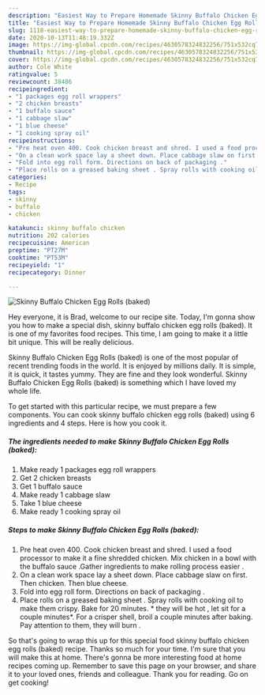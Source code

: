 ```yaml
---
description: "Easiest Way to Prepare Homemade Skinny Buffalo Chicken Egg Rolls (baked)"
title: "Easiest Way to Prepare Homemade Skinny Buffalo Chicken Egg Rolls (baked)"
slug: 1118-easiest-way-to-prepare-homemade-skinny-buffalo-chicken-egg-rolls-baked
date: 2020-10-13T11:48:19.332Z
image: https://img-global.cpcdn.com/recipes/4630578324832256/751x532cq70/skinny-buffalo-chicken-egg-rolls-baked-recipe-main-photo.jpg
thumbnail: https://img-global.cpcdn.com/recipes/4630578324832256/751x532cq70/skinny-buffalo-chicken-egg-rolls-baked-recipe-main-photo.jpg
cover: https://img-global.cpcdn.com/recipes/4630578324832256/751x532cq70/skinny-buffalo-chicken-egg-rolls-baked-recipe-main-photo.jpg
author: Cole White
ratingvalue: 5
reviewcount: 38486
recipeingredient:
- "1 packages egg roll wrappers"
- "2 chicken breasts"
- "1 buffalo sauce"
- "1 cabbage slaw"
- "1 blue cheese"
- "1 cooking spray oil"
recipeinstructions:
- "Pre heat oven 400. Cook chicken breast and shred. I used a food processor to make it a fine shredded chicken. Mix chicken in a bowl with the buffalo sauce .Gather ingredients to make rolling process easier ."
- "On a clean work space lay a sheet down. Place cabbage slaw on first. Then chicken. Then blue cheese."
- "Fold into egg roll form. Directions on back of packaging ."
- "Place rolls on a greased baking sheet . Spray rolls with cooking oil to make them crispy. Bake for 20 minutes. * they will be hot , let sit for a couple minutes*. For a crisper shell, broil a couple minutes after baking. Pay attention to them, they will burn ."
categories:
- Recipe
tags:
- skinny
- buffalo
- chicken

katakunci: skinny buffalo chicken 
nutrition: 202 calories
recipecuisine: American
preptime: "PT27M"
cooktime: "PT53M"
recipeyield: "1"
recipecategory: Dinner

---
```



![Skinny Buffalo Chicken Egg Rolls (baked)](https://img-global.cpcdn.com/recipes/4630578324832256/751x532cq70/skinny-buffalo-chicken-egg-rolls-baked-recipe-main-photo.jpg)

Hey everyone, it is Brad, welcome to our recipe site. Today, I'm gonna show you how to make a special dish, skinny buffalo chicken egg rolls (baked). It is one of my favorites food recipes. This time, I am going to make it a little bit unique. This will be really delicious.



Skinny Buffalo Chicken Egg Rolls (baked) is one of the most popular of recent trending foods in the world. It is enjoyed by millions daily. It is simple, it is quick, it tastes yummy. They are fine and they look wonderful. Skinny Buffalo Chicken Egg Rolls (baked) is something which I have loved my whole life.


To get started with this particular recipe, we must prepare a few components. You can cook skinny buffalo chicken egg rolls (baked) using 6 ingredients and 4 steps. Here is how you cook it.

<!--inarticleads1-->

##### The ingredients needed to make Skinny Buffalo Chicken Egg Rolls (baked):

1. Make ready 1 packages egg roll wrappers
1. Get 2 chicken breasts
1. Get 1 buffalo sauce
1. Make ready 1 cabbage slaw
1. Take 1 blue cheese
1. Make ready 1 cooking spray oil




<!--inarticleads2-->

##### Steps to make Skinny Buffalo Chicken Egg Rolls (baked):

1. Pre heat oven 400. Cook chicken breast and shred. I used a food processor to make it a fine shredded chicken. Mix chicken in a bowl with the buffalo sauce .Gather ingredients to make rolling process easier .
1. On a clean work space lay a sheet down. Place cabbage slaw on first. Then chicken. Then blue cheese.
1. Fold into egg roll form. Directions on back of packaging .
1. Place rolls on a greased baking sheet . Spray rolls with cooking oil to make them crispy. Bake for 20 minutes. * they will be hot , let sit for a couple minutes*. For a crisper shell, broil a couple minutes after baking. Pay attention to them, they will burn .




So that's going to wrap this up for this special food skinny buffalo chicken egg rolls (baked) recipe. Thanks so much for your time. I'm sure that you will make this at home. There's gonna be more interesting food at home recipes coming up. Remember to save this page on your browser, and share it to your loved ones, friends and colleague. Thank you for reading. Go on get cooking!
